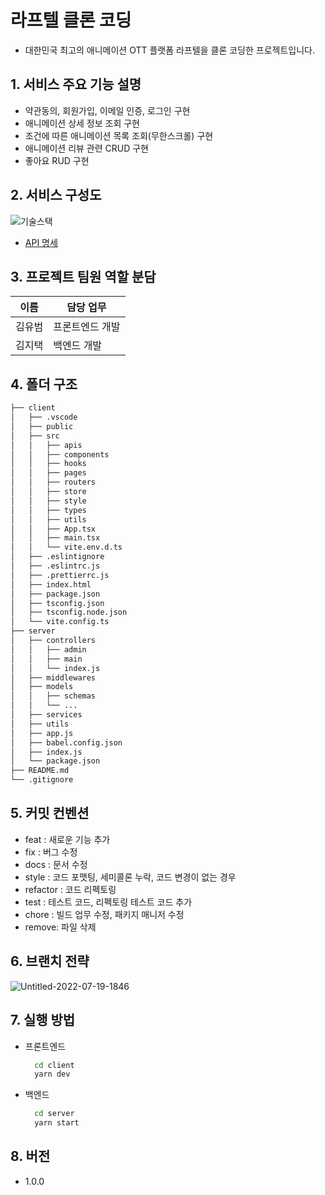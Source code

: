 # 라프텔 클론 코딩

- 대한민국 최고의 애니메이션 OTT 플랫폼 라프텔을 클론 코딩한 프로젝트입니다.

## 1. 서비스 주요 기능 설명

- 약관동의, 회원가입, 이메일 인증, 로그인 구현
- 애니메이션 상세 정보 조회 구현
- 조건에 따른 애니메이션 목록 조회(무한스크롤) 구현
- 애니메이션 리뷰 관련 CRUD 구현
- 좋아요 RUD 구현

## 2. 서비스 구성도

![기술스택](https://res.cloudinary.com/dhfkiaac8/image/upload/v1671376078/skills_tym5ik.png)

- [API 명세](https://github.com/ubububububub/laftel-clone/wiki/API-%EB%AA%85%EC%84%B8)

## 3. 프로젝트 팀원 역할 분담

| 이름   | 담당 업무       |
| ------ | --------------- |
| 김유범 | 프론트엔드 개발 |
| 김지택 | 백엔드 개발     |

## 4. 폴더 구조

```bash
├── client
│   ├── .vscode
│   ├── public
│   ├── src
│   │   ├── apis
│   │   ├── components
│   │   ├── hooks
│   │   ├── pages
│   │   ├── routers
│   │   ├── store
│   │   ├── style
│   │   ├── types
│   │   ├── utils
│   │   ├── App.tsx
│   │   ├── main.tsx
│   │   └── vite.env.d.ts
│   ├── .eslintignore
│   ├── .eslintrc.js
│   ├── .prettierrc.js
│   ├── index.html
│   ├── package.json
│   ├── tsconfig.json
│   ├── tsconfig.node.json
│   └── vite.config.ts
├── server
│   ├── controllers
│   │   ├── admin
│   │   ├── main
│   │   └── index.js
│   ├── middlewares
│   ├── models
│   │   ├── schemas
│   │   └── ...
│   ├── services
│   ├── utils
│   ├── app.js
│   ├── babel.config.json
│   ├── index.js
│   └── package.json
├── README.md
└── .gitignore
```

## 5. 커밋 컨벤션

- feat : 새로운 기능 추가
- fix : 버그 수정
- docs : 문서 수정
- style : 코드 포맷팅, 세미콜론 누락, 코드 변경이 없는 경우
- refactor : 코드 리펙토링
- test : 테스트 코드, 리펙토링 테스트 코드 추가
- chore : 빌드 업무 수정, 패키지 매니저 수정
- remove: 파일 삭제

## 6. 브랜치 전략

![Untitled-2022-07-19-1846](https://res.cloudinary.com/dhfkiaac8/image/upload/v1671371652/Untitled-2022-07-19-1846_rynngp.png)

## 7. 실행 방법

- 프론트엔드
  ```bash
    cd client
    yarn dev
  ```
- 백엔드
  ```bash
    cd server
    yarn start
  ```

## 8. 버전

- 1.0.0
